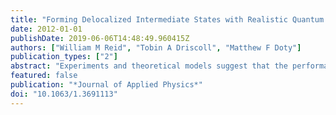 ```yaml
---
title: "Forming Delocalized Intermediate States with Realistic Quantum Dots"
date: 2012-01-01
publishDate: 2019-06-06T14:48:49.960415Z
authors: ["William M Reid", "Tobin A Driscoll", "Matthew F Doty"]
publication_types: ["2"]
abstract: "Experiments and theoretical models suggest that the performance of intermediate band solar cells based on quantum dots (QDs) will be enhanced by the formation of delocalized intermediate bands. However, reasonable device performance has only been achieved when the QD separation is large and energy states are localized to individual QDs. In this paper we analyze the formation of delocalized bands in a realistic QD material that has inhomogeneously distributed energy levels. We calculate the QD uniformity or barrier thickness necessary to create delocalized states in realistic materials and propose a design to create delocalized states while including strain balancing layers."
featured: false
publication: "*Journal of Applied Physics*"
doi: "10.1063/1.3691113"
---
```


